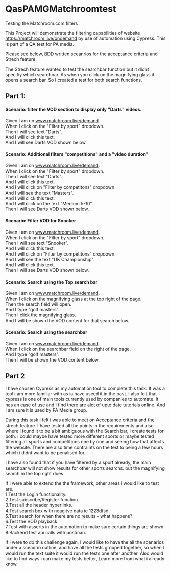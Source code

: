 # QasPAMGMatchroomtest
Testing the Matchroom.com filters

This Project will demonstrate the filtering capabilities of website https://matchroom.live/ondemand by use of automation using Cypress. This is part of a QA test for PA media. 

Please see below, BDD written sceanrios for the acceptance criteria and Strech feature. 

The Strech feature wanted to test the searchbar function but it didnt specifiy which searchbar. As when you click on the magnifying glass it opens a search bar. So I created a test for both search functions.   

## Part 1:
#### Scenario: filter the VOD section to display only "Darts" videos.

Given I am on www.matchroom.live/demand.     
When I click on the "Filter by sport" dropdown.   
Then I will see text "Darts".    
And I will click this text.   
And I will see Darts VOD shown below.    


#### Scenario: Additional filters "competitions" and a "video duration"

Given i am on www.matchroom.live/demand.    
When I click on the "Filter by sport" dropdown.     
Then I will see text "Darts".   
And I will click this text.  
And I will click on "Filter by competitons" dropdown.  
And I will see the text "Masters".   
And I will click this text.  
And I will click on the text "Medium 5-10".   
Then I will see Darts VOD shown below.  


#### Scenario: Filter VOD for Snooker 

Given i am on www.matchroom.live/demand.    
When I click on the "Filter by sport" dropdown.   
Then I will see text "Snooker".    
And I will click this text.     
And I will click on "Filter by competitons" dropdown.    
And I will see the text "UK Championship".    
And I will click this text.   
Then I will see Darts VOD shown below.     


#### Scenario: Search using the Top search bar

Given i am on www.matchroom.live/demand.    
When I click on the magnifying glass at the top right of the page.    
Then the search field will open.     
And I type "golf masters".    
Then I click the magnifying glass.     
And I will be shown the VOD content for that search below.     

#### Scenario: Search using the searchbar

Given i am on www.matchroom.live/demand.     
When I click on the searchbar field on the right of the page.     
And I type "golf masters".    
Then I will be shown the VOD content below.    


## Part 2 

I have chosen Cypress as my automation tool to complete this task. It was a tool i am more familiar with as ia have useed it in the past. I also felt that cypress is one of main tools currently used by companies to automate. It has an ease of use and i find there are alot of upto date tutorials online. And I am sure it is used by PA Media group. 

During this task I felt i was able to meet on Acceptance criteria and the strech feature. I have tested all the points in the requirements and also where i found it to be a bit ambiguous with the Search bar, i create tests for both. I could maybe have tested more different sports or maybe tested filtering all sports and competitions one by one and seeing how that affects the website. There are also time contraints on the test to being a few hours which i didnt want to be penalised for. 

I have also found that if you have filtered by a sport already, the main searchbar will not show results for other sports searchs. but the magnifying search in the top right does.  

If i were able to extend the the framework, other areas i would like to test are.   
1.Test the Login functionality.  
2.Test subscribe/Register function.  
3.Test all the header hyperlinks.  
4.Test search box with neagitve data ie 1223dfsd.  
5.Test search for when there are no results - what happens?    
6.Test the VOD playback.  
7.Test with asserts in the automation to make sure certain things are shown.    
8.Backend test api calls with postman.    

If i were to do this challenge again, I would like to have the all the scenarios under a sceanrio outline, and have all the tests grouped together, so when I would run the text suite it would run the tests one after another. Also would like to find ways i can make my tests better, Learn more from what i already know.
